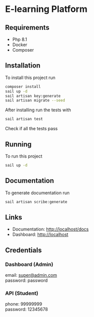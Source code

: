 
# E-learning Platform



## Requirements

- Php 8.1
- Docker
- Composer

## Installation

To install this project run


```bash
composer install
sail up -d
sail artisan key:generate
sail artisan migrate --seed
```

After installing run the tests with
```bash
sail artisan test
```
Check if all the tests pass


## Running

To run this project

```bash
sail up -d
```

## Documentation

To generate documentation run
```bash
sail artisan scribe:generate
```

## Links
- Documentation: <http://localhost/docs>
- Dashboard: <http://localhost>

## Credentials
### Dashboard (Admin)
email: super@admin.com \
password: password

### API (Student)
phone: 99999999 \
password: 12345678

